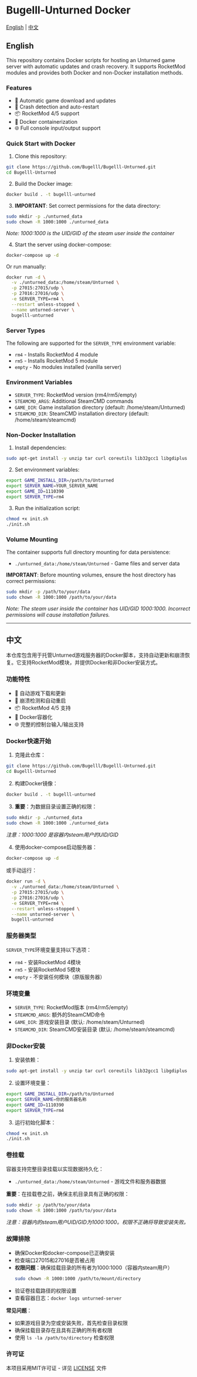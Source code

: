 # Bugelll-Unturned Docker

[English](#english) | [中文](#中文)

## English

This repository contains Docker scripts for hosting an Unturned game server with automatic updates and crash recovery. It supports RocketMod modules and provides both Docker and non-Docker installation methods.

### Features
- 🚀 Automatic game download and updates
- 🔄 Crash detection and auto-restart
- 📦 RocketMod 4/5 support
- 🐳 Docker containerization
- 🌐 Full console input/output support

### Quick Start with Docker

1. Clone this repository:
```bash
git clone https://github.com/Bugelll/Bugelll-Unturned.git
cd Bugelll-Unturned
```

2. Build the Docker image:
```bash
docker build . -t bugelll-unturned
```

3. **IMPORTANT**: Set correct permissions for the data directory:
```bash
sudo mkdir -p ./unturned_data
sudo chown -R 1000:1000 ./unturned_data
```
   *Note: 1000:1000 is the UID/GID of the steam user inside the container*

4. Start the server using docker-compose:
```bash
docker-compose up -d
```

Or run manually:
```bash
docker run -d \
  -v ./unturned_data:/home/steam/Unturned \
  -p 27015:27015/udp \
  -p 27016:27016/udp \
  -e SERVER_TYPE=rm4 \
  --restart unless-stopped \
  --name unturned-server \
  bugelll-unturned
```

### Server Types
The following are supported for the `SERVER_TYPE` environment variable:
- `rm4` - Installs RocketMod 4 module
- `rm5` - Installs RocketMod 5 module
- `empty` - No modules installed (vanilla server)

### Environment Variables
- `SERVER_TYPE`: RocketMod version (rm4/rm5/empty)
- `STEAMCMD_ARGS`: Additional SteamCMD commands
- `GAME_DIR`: Game installation directory (default: /home/steam/Unturned)
- `STEAMCMD_DIR`: SteamCMD installation directory (default: /home/steam/steamcmd)

### Non-Docker Installation

1. Install dependencies:
```bash
sudo apt-get install -y unzip tar curl coreutils lib32gcc1 libgdiplus
```

2. Set environment variables:
```bash
export GAME_INSTALL_DIR=/path/to/Unturned
export SERVER_NAME=YOUR_SERVER_NAME
export GAME_ID=1110390
export SERVER_TYPE=rm4
```

3. Run the initialization script:
```bash
chmod +x init.sh
./init.sh
```

### Volume Mounting
The container supports full directory mounting for data persistence:
- `./unturned_data:/home/steam/Unturned` - Game files and server data

**IMPORTANT**: Before mounting volumes, ensure the host directory has correct permissions:
```bash
sudo mkdir -p /path/to/your/data
sudo chown -R 1000:1000 /path/to/your/data
```
*Note: The steam user inside the container has UID/GID 1000:1000. Incorrect permissions will cause installation failures.*

---

## 中文

本仓库包含用于托管Unturned游戏服务器的Docker脚本，支持自动更新和崩溃恢复。它支持RocketMod模块，并提供Docker和非Docker安装方式。

### 功能特性
- 🚀 自动游戏下载和更新
- 🔄 崩溃检测和自动重启
- 📦 RocketMod 4/5 支持
- 🐳 Docker容器化
- 🌐 完整的控制台输入/输出支持

### Docker快速开始

1. 克隆此仓库：
```bash
git clone https://github.com/Bugelll/Bugelll-Unturned.git
cd Bugelll-Unturned
```

2. 构建Docker镜像：
```bash
docker build . -t bugelll-unturned
```

3. **重要**：为数据目录设置正确的权限：
```bash
sudo mkdir -p ./unturned_data
sudo chown -R 1000:1000 ./unturned_data
```
   *注意：1000:1000 是容器内steam用户的UID/GID*

4. 使用docker-compose启动服务器：
```bash
docker-compose up -d
```

或手动运行：
```bash
docker run -d \
  -v ./unturned_data:/home/steam/Unturned \
  -p 27015:27015/udp \
  -p 27016:27016/udp \
  -e SERVER_TYPE=rm4 \
  --restart unless-stopped \
  --name unturned-server \
  bugelll-unturned
```

### 服务器类型
`SERVER_TYPE`环境变量支持以下选项：
- `rm4` - 安装RocketMod 4模块
- `rm5` - 安装RocketMod 5模块
- `empty` - 不安装任何模块（原版服务器）

### 环境变量
- `SERVER_TYPE`: RocketMod版本 (rm4/rm5/empty)
- `STEAMCMD_ARGS`: 额外的SteamCMD命令
- `GAME_DIR`: 游戏安装目录 (默认: /home/steam/Unturned)
- `STEAMCMD_DIR`: SteamCMD安装目录 (默认: /home/steam/steamcmd)

### 非Docker安装

1. 安装依赖：
```bash
sudo apt-get install -y unzip tar curl coreutils lib32gcc1 libgdiplus
```

2. 设置环境变量：
```bash
export GAME_INSTALL_DIR=/path/to/Unturned
export SERVER_NAME=你的服务器名称
export GAME_ID=1110390
export SERVER_TYPE=rm4
```

3. 运行初始化脚本：
```bash
chmod +x init.sh
./init.sh
```

### 卷挂载
容器支持完整目录挂载以实现数据持久化：
- `./unturned_data:/home/steam/Unturned` - 游戏文件和服务器数据

**重要**：在挂载卷之前，确保主机目录具有正确的权限：
```bash
sudo mkdir -p /path/to/your/data
sudo chown -R 1000:1000 /path/to/your/data
```
*注意：容器内的steam用户UID/GID为1000:1000。权限不正确将导致安装失败。*

### 故障排除
- 确保Docker和docker-compose已正确安装
- 检查端口27015和27016是否被占用
- **权限问题**：确保挂载目录的所有者为1000:1000（容器内steam用户）
  ```bash
  sudo chown -R 1000:1000 /path/to/mount/directory
  ```
- 验证卷挂载路径的权限设置
- 查看容器日志：`docker logs unturned-server`

**常见问题**：
- 如果游戏目录为空或安装失败，首先检查目录权限
- 确保挂载目录存在且具有正确的所有者权限
- 使用 `ls -la /path/to/directory` 检查权限

### 许可证
本项目采用MIT许可证 - 详见 [LICENSE](LICENSE) 文件
